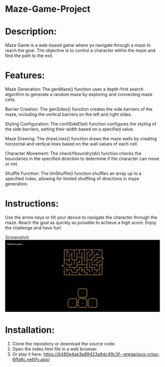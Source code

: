 # Maze-Game-Project

# Description:
Maze Game is a web-based game where yo navigate through a maze to reach the goal. The objective is to control a character within the maze and find the path to the exit. 

# Features:
Maze Generation: The genMaze() function uses a depth-first search algorithm to generate a random maze by exploring and connecting maze cells.

Barrier Creation: The genSides() function creates the side barriers of the maze, including the vertical barriers on the left and right sides.

Styling Configuration: The confSideEl(el) function configures the styling of the side barriers, setting their width based on a specified value.

Maze Drawing: The drawLines() function draws the maze walls by creating horizontal and vertical lines based on the wall values of each cell.

Character Movement: The checkYboundry(dir) function checks the boundaries in the specified direction to determine if the character can move or not.

Shuffle Function: The limShuffle() function shuffles an array up to a specified index, allowing for limited shuffling of directions in maze generation.

# Instructions:

Use the arrow keys or tilt your device to navigate the character through the maze.
Reach the goal as quickly as possible to achieve a high score.
Enjoy the challenge and have fun!

Screenshot:
![Maze Game](https://github.com/radichenko/Maze-Game-Project/blob/main/screenshot.jpg)

# Installation:

1. Clone the repository or download the source code.
2. Open the index.html file in a web browser.
3. Or play it here: https://6480e4ae3e89423a9dc49c3f--gregarious-crisp-6ffa6c.netlify.app/
